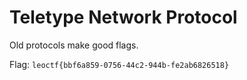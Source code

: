 # Teletype Network Protocol

Old protocols make good flags.

Flag: `leoctf{bbf6a859-0756-44c2-944b-fe2ab6826518}`
